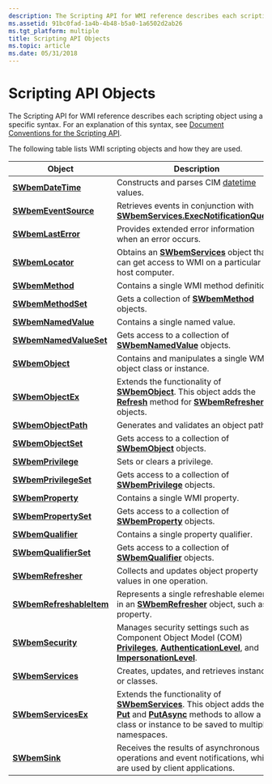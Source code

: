 ```yaml
---
description: The Scripting API for WMI reference describes each scripting object using a specific syntax. For an explanation of this syntax, see Document Conventions for the Scripting API.
ms.assetid: 91bc0fad-1a4b-4b48-b5a0-1a6502d2ab26
ms.tgt_platform: multiple
title: Scripting API Objects
ms.topic: article
ms.date: 05/31/2018
---
```


# Scripting API Objects

The Scripting API for WMI reference describes each scripting object using a specific syntax. For an explanation of this syntax, see [Document Conventions for the Scripting API](document-conventions-for-the-scripting-api.md).

The following table lists WMI scripting objects and how they are used.



| Object                                               | Description                                                                                                                                                                                                                                            |
|------------------------------------------------------|--------------------------------------------------------------------------------------------------------------------------------------------------------------------------------------------------------------------------------------------------------|
| [**SWbemDateTime**](swbemdatetime.md)               | Constructs and parses CIM [datetime](date-and-time-format.md) values.                                                                                                                                                                                 |
| [**SWbemEventSource**](swbemeventsource.md)         | Retrieves events in conjunction with [**SWbemServices.ExecNotificationQuery**](swbemservices-execnotificationquery.md).                                                                                                                               |
| [**SWbemLastError**](swbemlasterror.md)             | Provides extended error information when an error occurs.                                                                                                                                                                                              |
| [**SWbemLocator**](swbemlocator.md)                 | Obtains an [**SWbemServices**](swbemservices.md) object that can get access to WMI on a particular host computer.                                                                                                                                     |
| [**SWbemMethod**](swbemmethod.md)                   | Contains a single WMI method definition.                                                                                                                                                                                                               |
| [**SWbemMethodSet**](swbemmethodset.md)             | Gets a collection of [**SWbemMethod**](swbemmethod.md) objects.                                                                                                                                                                                       |
| [**SWbemNamedValue**](swbemnamedvalue.md)           | Contains a single named value.                                                                                                                                                                                                                         |
| [**SWbemNamedValueSet**](swbemnamedvalueset.md)     | Gets access to a collection of [**SWbemNamedValue**](swbemnamedvalue.md) objects.                                                                                                                                                                     |
| [**SWbemObject**](swbemobject.md)                   | Contains and manipulates a single WMI object class or instance.                                                                                                                                                                                        |
| [**SWbemObjectEx**](swbemobjectex.md)               | Extends the functionality of [**SWbemObject**](swbemobject.md). This object adds the [**Refresh**](swbemrefresher-refresh.md) method for [**SWbemRefresher**](swbemrefresher.md) objects.                                                           |
| [**SWbemObjectPath**](swbemobjectpath.md)           | Generates and validates an object path.                                                                                                                                                                                                                |
| [**SWbemObjectSet**](swbemobjectset.md)             | Gets access to a collection of [**SWbemObject**](swbemobject.md) objects.                                                                                                                                                                             |
| [**SWbemPrivilege**](swbemprivilege.md)             | Sets or clears a privilege.                                                                                                                                                                                                                            |
| [**SWbemPrivilegeSet**](swbemprivilegeset.md)       | Gets access to a collection of [**SWbemPrivilege**](swbemprivilege.md) objects.                                                                                                                                                                       |
| [**SWbemProperty**](swbemproperty.md)               | Contains a single WMI property.                                                                                                                                                                                                                        |
| [**SWbemPropertySet**](swbempropertyset.md)         | Gets access to a collection of [**SWbemProperty**](swbemproperty.md) objects.                                                                                                                                                                         |
| [**SWbemQualifier**](swbemqualifier.md)             | Contains a single property qualifier.                                                                                                                                                                                                                  |
| [**SWbemQualifierSet**](swbemqualifierset.md)       | Gets access to a collection of [**SWbemQualifier**](swbemqualifier.md) objects.                                                                                                                                                                       |
| [**SWbemRefresher**](swbemrefresher.md)             | Collects and updates object property values in one operation.                                                                                                                                                                                          |
| [**SWbemRefreshableItem**](swbemrefreshableitem.md) | Represents a single refreshable element in an [**SWbemRefresher**](swbemrefresher.md) object, such as a property.                                                                                                                                     |
| [**SWbemSecurity**](swbemsecurity.md)               | Manages security settings such as Component Object Model (COM) [**Privileges**](swbemsecurity-privileges.md), [**AuthenticationLevel**](swbemsecurity-authenticationlevel.md), and [**ImpersonationLevel**](swbemsecurity-impersonationlevel.md).   |
| [**SWbemServices**](swbemservices.md)               | Creates, updates, and retrieves instances or classes.                                                                                                                                                                                                  |
| [**SWbemServicesEx**](swbemservicesex.md)           | Extends the functionality of [**SWbemServices**](swbemservices.md). This object adds the [**Put**](swbemservicesex-put.md) and [**PutAsync**](swbemservicesex-putasync.md) methods to allow a class or instance to be saved to multiple namespaces. |
| [**SWbemSink**](swbemsink.md)                       | Receives the results of asynchronous operations and event notifications, which are used by client applications.                                                                                                                                        |



 

 

 



